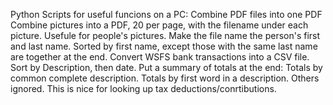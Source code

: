 Python Scripts for useful funcions on a PC:
Combine PDF files into one PDF
Combine pictures into a PDF, 20 per page, with the filename under each picture.
    Usefule for people's pictures. Make the file name the person's first and last name.
    Sorted by first name, except those with the same last name are together at the end.
Convert WSFS bank transactions into a CSV file. 
    Sort by Description, then date.
    Put a summary of totals at the end:
        Totals by common complete description.
        Totals by first word in a description.
        Others ignored.
    This is nice for looking up tax deductions/conrtibutions.
